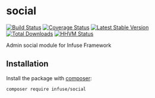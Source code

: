 social
====================

[![Build Status](https://travis-ci.org/infusephp/social.png?branch=master)](https://travis-ci.org/infusephp/social)
[![Coverage Status](https://coveralls.io/repos/infusephp/social/badge.png)](https://coveralls.io/r/infusephp/social)
[![Latest Stable Version](https://poser.pugx.org/infuse/social/v/stable.png)](https://packagist.org/packages/infuse/social)
[![Total Downloads](https://poser.pugx.org/infuse/social/downloads.png)](https://packagist.org/packages/infuse/social)
[![HHVM Status](http://hhvm.h4cc.de/badge/infuse/social.svg)](http://hhvm.h4cc.de/package/infuse/social)

Admin social module for Infuse Framework

## Installation

Install the package with [composer](http://getcomposer.org):

```
composer require infuse/social
```